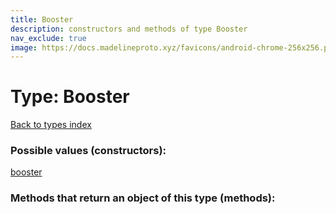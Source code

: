 ```yaml
---
title: Booster
description: constructors and methods of type Booster
nav_exclude: true
image: https://docs.madelineproto.xyz/favicons/android-chrome-256x256.png
---
```

# Type: Booster
[Back to types index](index.html)



### Possible values (constructors):

[booster](/API_docs/constructors/booster.html)  



### Methods that return an object of this type (methods):



